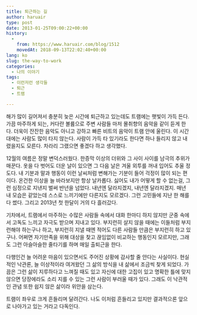 ```yaml
---
title: 퇴근하는 길
author: haruair
type: post
date: 2013-01-25T09:00:22+00:00
history:
  - 
    from: https://www.haruair.com/blog/1512
    movedAt: 2018-09-13T22:02:40+00:00
lang: ko
slug: the-way-to-work
categories:
  - 나의 이야기
tags:
  - 이런저런 생각들
  - 퇴근
  - 트램

---
```

해가 많이 길어져서 충분히 늦은 시간에 퇴근하고 있는데도 트램에는 햇빛이 가득 든다. 가끔 마주하게 되는, 커다란 볼륨으로 주변 사람들 마저 몰취향의 음악을 같이 듣게 한다. 더욱이 잔잔한 음악도 아니고 강하고 빠른 비트의 음악이 트램 안에 울린다. 이 시간대에는 사람도 많이 타지 않는다. 사람이 가득 타 있기라도 한다면 하나 들리지 않고 내렸을지도 모른다. 차라리 그랬으면 좋겠다 하고 생각했다.

12월의 여름은 정말 변덕스러웠다. 한증막 이상의 더위와 그 사이 사이를 남극의 추위가 매꾼다. 옷을 다 벗어도 더운 날이 있으면 그 다음 날은 겨울 외투를 꺼내 입어도 추울 정도다. 내 기분과 말과 행동이 이런 날씨처럼 변해가는 기분이 들어 걱정이 많이 되는 편이다. 온건한 이상을 늘 바라보지만 항상 날카롭다. 싫어도 내가 어떻게 할 수 없는걸, 그런 심정으로 지낸지 벌써 반년을 넘었다. 내년엔 달라지겠지, 내년엔 달라지겠지. 매년 내 모습은 같았는데 스스로 느끼기에만 다른지도 모르겠다. 그런 고민들에 지난 한 해를 다 썼다. 그리고 2013년 첫 한달이 거의 다 흘러갔다.

기차에서, 트램에서 마주하는 수많은 사람들 속에서 대화 한마디 하지 않지만 군중 속에서 고독도 느끼고 자극도 받으며 지내고 있다. 부지런히 살지 않을 때에는 이들처럼 부지런해야 하는구나 하고, 부지런히 지낼 때엔 적어도 다른 사람들 만큼은 부지런히 하고 있구나. 어쩌면 자기만족을 위해 대상을 찾고 끊임없이 비교하는 행동인지 모르지만, 그래도 그런 아슬아슬한 줄타기를 하며 매일 출퇴근을 한다.

다행인건 늘 어려운 마음이 있으면서도 주어진 상황에 감사할 줄 안다는 사실이다. 현실적인 낙관론, 늘 이상적이라 여겨왔던 그 삶의 방식을 내 삶에서 조금씩 찾게 되었다. 가끔은 그런 삶이 지루하다고 느껴질 때도 있고 자신에 대한 고집이 있고 명확한 틀에 맞지 않으면 당장에라도 소리 지를 수 있는 그런 사람이 부러울 때가 있다. 그래도 이 낙관적인 관념 또한 쉽지 않은 삶이라 위안을 삼는다.

트램이 좌우로 크게 흔들리며 달려간다. 나도 이처럼 흔들리고 있지만 결과적으론 앞으로 나아가고 있는 거라고 다독인다.